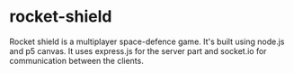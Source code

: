# rocket-shield

Rocket shield is a multiplayer space-defence game. It's built using node.js and p5 canvas.
It uses express.js for the server part and socket.io for communication between the clients.
